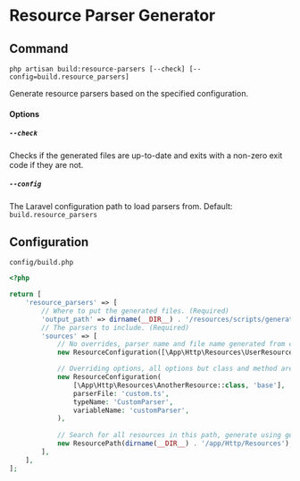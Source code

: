 # Resource Parser Generator

## Command

```shell
php artisan build:resource-parsers [--check] [--config=build.resource_parsers]
```

Generate resource parsers based on the specified configuration.

#### Options

##### `--check`

Checks if the generated files are up-to-date and exits with a non-zero exit code if they are not.

##### `--config`

The Laravel configuration path to load parsers from. Default: `build.resource_parsers`

## Configuration

`config/build.php`

```php
<?php

return [
    'resource_parsers' => [
        // Where to put the generated files. (Required)
        'output_path' => dirname(__DIR__) . '/resources/scripts/generated',
        // The parsers to include. (Required)
        'sources' => [
            // No overrides, parser name and file name generated from class and method names
            new ResourceConfiguration([\App\Http\Resources\UserResource::class, 'base']),

            // Overriding options, all options but class and method are optional and generated if not specified
            new ResourceConfiguration(
                [\App\Http\Resources\AnotherResource::class, 'base'],
                parserFile: 'custom.ts',
                typeName: 'CustomParser',
                variableName: 'customParser',
            ),
            
            // Search for all resources in this path, generate using generated parser and file names
            new ResourcePath(dirname(__DIR__) . '/app/Http/Resources'),
        ],
    ],
];
```
